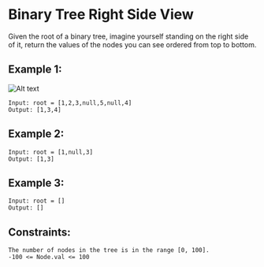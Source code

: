# Binary Tree Right Side View

Given the root of a binary tree, imagine yourself standing on the right side of it, return the values of the nodes you can see ordered from top to bottom.

## Example 1:
![Alt text](https://assets.leetcode.com/uploads/2021/02/14/tree.jpg)

```
Input: root = [1,2,3,null,5,null,4]
Output: [1,3,4]
```

## Example 2:

```
Input: root = [1,null,3]
Output: [1,3]
```

## Example 3:

```
Input: root = []
Output: []
```

## Constraints:

```
The number of nodes in the tree is in the range [0, 100].
-100 <= Node.val <= 100
```
